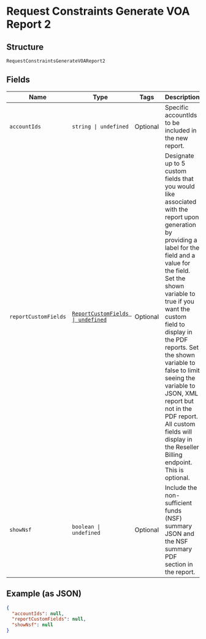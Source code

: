 
# Request Constraints Generate VOA Report 2

## Structure

`RequestConstraintsGenerateVOAReport2`

## Fields

| Name | Type | Tags | Description |
|  --- | --- | --- | --- |
| `accountIds` | `string \| undefined` | Optional | Specific accountIds to be included in the new report. |
| `reportCustomFields` | [`ReportCustomFields \| undefined`](../../doc/models/report-custom-fields.md) | Optional | Designate up to 5 custom fields that you would like associated with the report upon generation by providing a label for the field and a value for the field. Set the shown variable to true if you want the custom field to display in the PDF reports. Set the shown variable to false to limit seeing the variable to JSON, XML report but not in the PDF report. All custom fields will display in the Reseller Billing endpoint.  This is optional. |
| `showNsf` | `boolean \| undefined` | Optional | Include the non-sufficient funds (NSF) summary JSON and the NSF summary PDF section in the report. |

## Example (as JSON)

```json
{
  "accountIds": null,
  "reportCustomFields": null,
  "showNsf": null
}
```

